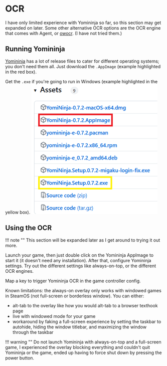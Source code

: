 # OCR

I have only limited experience with Yomininja so far, so this section may get expanded on later.
Some other alternative OCR options are the OCR engine that comes with Agent, or [owocr](https://github.com/AuroraWright/owocr). (I have not tried them.)

## Running Yomininja

[Yomininja](https://github.com/matt-m-o/YomiNinja) has a lot of release files to cater for different operating systems; you don't need them all. Just download the `.AppImage` (example highlighted in the red box).

Get the `.exe` if you're going to run in Windows (example highlighted in the yellow box).
![Yomininja executable](./img/Yomininja_files.png "Yomininja executable")

## Using the OCR

!!! note ""
    This section will be expanded later as I get around to trying it out more.

Launch your game, then just double click on the Yomininja AppImage to start it (it doesn't need any installation).
After that, configure Yomininja settings. Try out the different settings like always-on-top, or the different OCR engines.

Map a key to trigger Yomininja OCR in the game controller config.

Known limitations: the always-on overlay only works with windowed games in SteamOS (not full-screen or borderless window). You can either:

- alt-tab to the overlay like how you would alt-tab to a browser texthook page
- live with windowed mode for your game
- workaround by faking a full-screen experience by setting the taskbar to autohide, hiding the window titlebar, and maximizing the window through the taskbar

!!! warning ""
    Do not launch Yomininja with always-on-top and a full-screen game, I experienced the overlay blocking everything and couldn't quit Yomininja or the game, ended up having to force shut down by pressing the power button.
